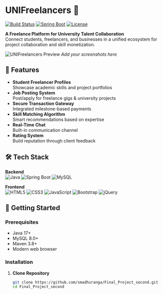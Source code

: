 # UNIFreelancers 🚀

[![Build Status](https://img.shields.io/badge/build-passing-brightgreen)]()
[![Spring Boot](https://img.shields.io/badge/Spring%20Boot-2.7.0-blue)](https://spring.io/)
[![License](https://img.shields.io/badge/license-MIT-green)]()

**A Freelance Platform for University Talent Collaboration**  
Connect students, freelancers, and businesses in a unified ecosystem for project collaboration and skill monetization.

![UNIFreelancers Preview](https://via.placeholder.com/800x400?text=UNIFreelancers+Platform+Showcase) *Add your screenshots here*

## 🌟 Features
- **Student Freelancer Profiles**  
  Showcase academic skills and project portfolios
- **Job Posting System**  
  Post/apply for freelance gigs & university projects
- **Secure Transaction Gateway**  
  Integrated milestone-based payments
- **Skill Matching Algorithm**  
  Smart recommendations based on expertise
- **Real-Time Chat**  
  Built-in communication channel
- **Rating System**  
  Build reputation through client feedback

## 🛠 Tech Stack
**Backend**  
![Java](https://img.shields.io/badge/Java-17-ED8B00?logo=java)
![Spring Boot](https://img.shields.io/badge/Spring%20Boot-3.0.0-6DB33F?logo=springboot)
![MySQL](https://img.shields.io/badge/MySQL-8.0-4479A1?logo=mysql)

**Frontend**  
![HTML5](https://img.shields.io/badge/HTML5-E34F26?logo=html5)
![CSS3](https://img.shields.io/badge/CSS3-1572B6?logo=css3)
![JavaScript](https://img.shields.io/badge/JavaScript-ES6+-F7DF1E?logo=javascript)
![Bootstrap](https://img.shields.io/badge/Bootstrap-5.2-7952B3?logo=bootstrap)
![jQuery](https://img.shields.io/badge/jQuery-3.6.0-0769AD?logo=jquery)

## 🚀 Getting Started

### Prerequisites
- Java 17+
- MySQL 8.0+
- Maven 3.8+
- Modern web browser

### Installation
1. **Clone Repository**
   ```bash
   git clone https://github.com/smadhuranga/Final_Project_second.git
   cd Final_Project_second
